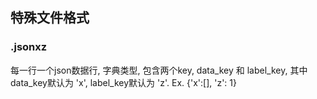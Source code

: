 ## 特殊文件格式
### .jsonxz
每一行一个json数据行, 字典类型, 包含两个key, data_key 和 label_key,
其中data_key默认为 'x', label_key默认为 'z'. Ex. {'x':[], 'z': 1}